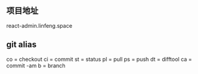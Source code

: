 ## 项目地址
react-admin.linfeng.space


## git alias
co = checkout
ci = commit
st = status
pl = pull
ps = push
dt = difftool
ca = commit -am
b = branch


